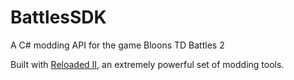 # BattlesSDK
A C# modding API for the game Bloons TD Battles 2

Built with [Reloaded II](https://github.com/Reloaded-Project), an extremely powerful set of modding tools.
